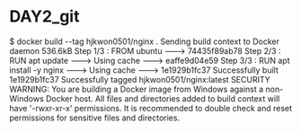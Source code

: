 # DAY2_git
$ docker build --tag hjkwon0501/nginx .
Sending build context to Docker daemon  536.6kB
Step 1/3 : FROM ubuntu
 ---> 74435f89ab78
Step 2/3 : RUN apt update
 ---> Using cache
 ---> eaffe9d04e59
Step 3/3 : RUN apt install -y nginx
 ---> Using cache
 ---> 1e1929b1fc37
Successfully built 1e1929b1fc37
Successfully tagged hjkwon0501/nginx:latest
SECURITY WARNING: You are building a Docker image from Windows against a non-Windows Docker host. All files and directories added to build context will have '-rwxr-xr-x' permissions. It is recommended to double check and reset permissions for sensitive files and directories.
